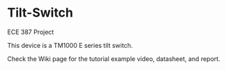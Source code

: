 # Tilt-Switch

ECE 387 Project

This device is a TM1000 E series tilt switch.

Check the Wiki page for the tutorial example video, datasheet, and report.

